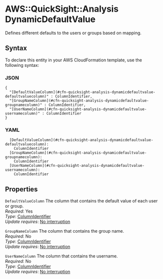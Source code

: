 # AWS::QuickSight::Analysis DynamicDefaultValue<a name="aws-properties-quicksight-analysis-dynamicdefaultvalue"></a>

Defines different defaults to the users or groups based on mapping\.

## Syntax<a name="aws-properties-quicksight-analysis-dynamicdefaultvalue-syntax"></a>

To declare this entity in your AWS CloudFormation template, use the following syntax:

### JSON<a name="aws-properties-quicksight-analysis-dynamicdefaultvalue-syntax.json"></a>

```
{
  "[DefaultValueColumn](#cfn-quicksight-analysis-dynamicdefaultvalue-defaultvaluecolumn)" : ColumnIdentifier,
  "[GroupNameColumn](#cfn-quicksight-analysis-dynamicdefaultvalue-groupnamecolumn)" : ColumnIdentifier,
  "[UserNameColumn](#cfn-quicksight-analysis-dynamicdefaultvalue-usernamecolumn)" : ColumnIdentifier
}
```

### YAML<a name="aws-properties-quicksight-analysis-dynamicdefaultvalue-syntax.yaml"></a>

```
  [DefaultValueColumn](#cfn-quicksight-analysis-dynamicdefaultvalue-defaultvaluecolumn): 
    ColumnIdentifier
  [GroupNameColumn](#cfn-quicksight-analysis-dynamicdefaultvalue-groupnamecolumn): 
    ColumnIdentifier
  [UserNameColumn](#cfn-quicksight-analysis-dynamicdefaultvalue-usernamecolumn): 
    ColumnIdentifier
```

## Properties<a name="aws-properties-quicksight-analysis-dynamicdefaultvalue-properties"></a>

`DefaultValueColumn`  <a name="cfn-quicksight-analysis-dynamicdefaultvalue-defaultvaluecolumn"></a>
The column that contains the default value of each user or group\.  
*Required*: Yes  
*Type*: [ColumnIdentifier](aws-properties-quicksight-analysis-columnidentifier.md)  
*Update requires*: [No interruption](https://docs.aws.amazon.com/AWSCloudFormation/latest/UserGuide/using-cfn-updating-stacks-update-behaviors.html#update-no-interrupt)

`GroupNameColumn`  <a name="cfn-quicksight-analysis-dynamicdefaultvalue-groupnamecolumn"></a>
The column that contains the group name\.  
*Required*: No  
*Type*: [ColumnIdentifier](aws-properties-quicksight-analysis-columnidentifier.md)  
*Update requires*: [No interruption](https://docs.aws.amazon.com/AWSCloudFormation/latest/UserGuide/using-cfn-updating-stacks-update-behaviors.html#update-no-interrupt)

`UserNameColumn`  <a name="cfn-quicksight-analysis-dynamicdefaultvalue-usernamecolumn"></a>
The column that contains the username\.  
*Required*: No  
*Type*: [ColumnIdentifier](aws-properties-quicksight-analysis-columnidentifier.md)  
*Update requires*: [No interruption](https://docs.aws.amazon.com/AWSCloudFormation/latest/UserGuide/using-cfn-updating-stacks-update-behaviors.html#update-no-interrupt)